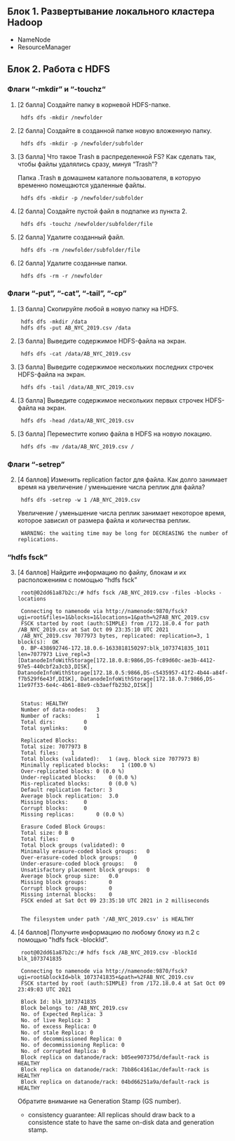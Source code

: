 ## Блок 1. Развертывание локального кластера Hadoop

- NameNode
- ResourceManager

## Блок 2. Работа с HDFS

### Флаги “-mkdir” и “-touchz“

1. [2 балла] Создайте папку в корневой HDFS-папке.

        hdfs dfs -mkdir /newfolder

2. [2 балла] Создайте в созданной папке новую вложенную папку.

        hdfs dfs -mkdir -p /newfolder/subfolder

3. [3 балла] Что такое Trash в  распределенной FS? Как сделать так, чтобы файлы удалялись сразу, минуя  “Trash”?

    Папка .Trash в домашнем каталоге пользователя, в которую временно помещаются удаленные файлы.

        hdfs dfs -mkdir -p /newfolder/subfolder

4. [2 балла] Создайте пустой файл в подпапке из пункта 2.

        hdfs dfs -touchz /newfolder/subfolder/file

5. [2 балла] Удалите  созданный файл.

        hdfs dfs -rm /newfolder/subfolder/file

6. [2 балла] Удалите  созданные папки.

        hdfs dfs -rm -r /newfolder

### Флаги “-put”, “-cat”, “-tail”, “-cp”

1. [3 балла] Скопируйте любой в новую папку на HDFS.

        hdfs dfs -mkdir /data
        hdfs dfs -put AB_NYC_2019.csv /data

2. [3 балла] Выведите содержимое  HDFS-файла на экран.

        hdfs dfs -cat /data/AB_NYC_2019.csv

3. [3 балла] Выведите  содержимое нескольких последних строчек HDFS-файла на экран.

        hdfs dfs -tail /data/AB_NYC_2019.csv

4. [3 балла] Выведите  содержимое нескольких первых строчек HDFS-файла на экран.

        hdfs dfs -head /data/AB_NYC_2019.csv

5. [3 балла] Переместите копию  файла в HDFS на новую локацию.

        hdfs dfs -mv /data/AB_NYC_2019.csv /

### Флаги “-setrep”

2. [4  баллов]  Изменить    replication  factor  для  файла.  Как  долго  занимает  время  на  увеличение / уменьшение числа реплик для файла?

        hdfs dfs -setrep -w 1 /AB_NYC_2019.csv
        
    Увеличение / уменьшение числа реплик занимает некоторое время, которое зависил от размера файла и количества реплик.

        WARNING: the waiting time may be long for DECREASING the number of replications.

### “hdfs fsck”

3. [4 баллов] Найдите  информацию по файлу, блокам и их расположениям с помощью “hdfs fsck”

        root@02dd61a87b2c:/# hdfs fsck /AB_NYC_2019.csv -files -blocks -locations

        Connecting to namenode via http://namenode:9870/fsck?ugi=root&files=1&blocks=1&locations=1&path=%2FAB_NYC_2019.csv
        FSCK started by root (auth:SIMPLE) from /172.18.0.4 for path /AB_NYC_2019.csv at Sat Oct 09 23:35:10 UTC 2021
        /AB_NYC_2019.csv 7077973 bytes, replicated: replication=3, 1 block(s):  OK
        0. BP-438692746-172.18.0.6-1633818150297:blk_1073741835_1011 len=7077973 Live_repl=3  [DatanodeInfoWithStorage[172.18.0.8:9866,DS-fc89d60c-ae3b-4412-97e5-440cbf2a3cb3,DISK], DatanodeInfoWithStorage[172.18.0.5:9866,DS-c5435957-41f2-4b44-a84f-f7b529f6e43f,DISK], DatanodeInfoWithStorage[172.18.0.7:9866,DS-11e97f33-6e4c-4b61-88e9-cb3aeffb23b2,DISK]]


        Status: HEALTHY
        Number of data-nodes:	3
        Number of racks:		1
        Total dirs:			0
        Total symlinks:		0

        Replicated Blocks:
        Total size:	7077973 B
        Total files:	1
        Total blocks (validated):	1 (avg. block size 7077973 B)
        Minimally replicated blocks:	1 (100.0 %)
        Over-replicated blocks:	0 (0.0 %)
        Under-replicated blocks:	0 (0.0 %)
        Mis-replicated blocks:		0 (0.0 %)
        Default replication factor:	3
        Average block replication:	3.0
        Missing blocks:		0
        Corrupt blocks:		0
        Missing replicas:		0 (0.0 %)

        Erasure Coded Block Groups:
        Total size:	0 B
        Total files:	0
        Total block groups (validated):	0
        Minimally erasure-coded block groups:	0
        Over-erasure-coded block groups:	0
        Under-erasure-coded block groups:	0
        Unsatisfactory placement block groups:	0
        Average block group size:	0.0
        Missing block groups:		0
        Corrupt block groups:		0
        Missing internal blocks:	0
        FSCK ended at Sat Oct 09 23:35:10 UTC 2021 in 2 milliseconds


        The filesystem under path '/AB_NYC_2019.csv' is HEALTHY

4. [4  баллов]  Получите    информацию  по  любому  блоку  из  п.2  с  помощью  "hdfs  fsck  -blockId”.

        root@02dd61a87b2c:/# hdfs fsck /AB_NYC_2019.csv -blockId blk_1073741835     

        Connecting to namenode via http://namenode:9870/fsck?ugi=root&blockId=blk_1073741835+&path=%2FAB_NYC_2019.csv
        FSCK started by root (auth:SIMPLE) from /172.18.0.4 at Sat Oct 09 23:49:03 UTC 2021

        Block Id: blk_1073741835
        Block belongs to: /AB_NYC_2019.csv
        No. of Expected Replica: 3
        No. of live Replica: 3
        No. of excess Replica: 0
        No. of stale Replica: 0
        No. of decommissioned Replica: 0
        No. of decommissioning Replica: 0
        No. of corrupted Replica: 0
        Block replica on datanode/rack: b05ee907375d/default-rack is HEALTHY
        Block replica on datanode/rack: 7bb86c4161ac/default-rack is HEALTHY
        Block replica on datanode/rack: 04bd66251a9a/default-rack is HEALTHY

    Обратите внимание на Generation Stamp (GS number).

    - consistency guarantee: All replicas should draw back to a consistence state to have the same on-disk data and generation stamp.
